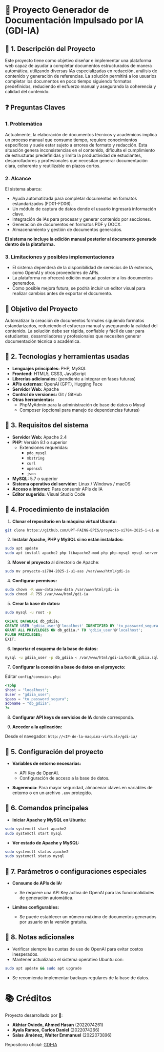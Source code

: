 # 📄 Proyecto Generador de Documentación Impulsado por IA (GDI-IA)

## 🔹 1. Descripción del Proyecto

Este proyecto tiene como objetivo diseñar e implementar una plataforma web capaz de ayudar a completar documentos estructurados de manera automática, utilizando diversas IAs especializadas en redacción, análisis de contenido y generación de referencias. La solución permitirá a los usuarios completar los documentos en poco tiempo siguiendo formatos predefinidos, reduciendo el esfuerzo manual y asegurando la coherencia y calidad del contenido.

## ❓ Preguntas Claves

### 1. Problemática

Actualmente, la elaboración de documentos técnicos y académicos implica un proceso manual que consume tiempo, requiere conocimientos específicos y suele estar sujeto a errores de formato y redacción. Esta situación genera inconsistencias en el contenido, dificulta el cumplimiento de estructuras predefinidas y limita la productividad de estudiantes, desarrolladores y profesionales que necesitan generar documentación clara, coherente y reutilizable en plazos cortos.

### 2. Alcance

El sistema abarca:

- Ayuda automatizada para completar documentos en formatos estandarizados (FD01-FD06).  
- Un módulo de captura de datos donde el usuario ingresará información clave.  
- Integración de IAs para procesar y generar contenido por secciones.  
- Generación de documentos en formatos PDF y DOCX.  
- Almacenamiento y gestión de documentos generados.  

**El sistema no incluye la edición manual posterior al documento generado dentro de la plataforma.**

### 3. Limitaciones y posibles implementaciones

- El sistema dependerá de la disponibilidad de servicios de IA externos, como OpenAI y otros proveedores de APIs.  
- La plataforma no ofrecerá edición manual posterior a los documentos generados.  
- Como posible mejora futura, se podría incluir un editor visual para realizar cambios antes de exportar el documento.

## 🎯 Objetivo del Proyecto

Automatizar la creación de documentos formales siguiendo formatos estandarizados, reduciendo el esfuerzo manual y asegurando la calidad del contenido. La solución debe ser rápida, confiable y fácil de usar para estudiantes, desarrolladores y profesionales que necesiten generar documentación técnica o académica.

## 🔹 2. Tecnologías y herramientas usadas

- **Lenguajes principales:** PHP, MySQL
- **Frontend:** HTML5, CSS3, JavaScript
- **Librerías adicionales:** (pendiente a integrar en fases futuras)
- **APIs externas:** OpenAI (GPT), Hugging Face
- **Servidor Web:** Apache
- **Control de versiones:** Git / GitHub
- **Otras herramientas:** 
  - PhpMyAdmin para la administración de base de datos o Mysql
  - Composer (opcional para manejo de dependencias futuras)

## 🔹 3. Requisitos del sistema

- **Servidor Web:** Apache 2.4
- **PHP:** Versión 8.1 o superior
  - Extensiones requeridas:
    - `pdo_mysql`
    - `mbstring`
    - `curl`
    - `openssl`
    - `json`
- **MySQL:** 5.7 o superior
- **Sistema operativo del servidor:** Linux / Windows / macOS
- **Acceso a Internet:** Para consumir APIs de IA
- **Editor sugerido:** Visual Studio Code 

## 🔹 4. Procedimiento de instalación

1. **Clonar el repositorio en la máquina virtual Ubuntu:**

```bash
git clone https://github.com/UPT-FAING-EPIS/proyecto-si784-2025-i-u1-aas.git
```

2. **Instalar Apache, PHP y MySQL si no están instalados:**

```bash
sudo apt update
sudo apt install apache2 php libapache2-mod-php php-mysql mysql-server
```

3. **Mover el proyecto** al directorio de Apache:

```bash
sudo mv proyecto-si784-2025-i-u1-aas /var/www/html/gdi-ia
```

4. **Configurar permisos:**

```bash
sudo chown -R www-data:www-data /var/www/html/gdi-ia
sudo chmod -R 755 /var/www/html/gdi-ia
```

5. **Crear la base de datos:**

```bash
sudo mysql -u root -p
```
```sql
CREATE DATABASE db_gdiia;
CREATE USER 'gdiia_user'@'localhost' IDENTIFIED BY 'tu_password_segura';
GRANT ALL PRIVILEGES ON db_gdiia.* TO 'gdiia_user'@'localhost';
FLUSH PRIVILEGES;
EXIT;
```

6. **Importar el esquema de la base de datos:**

```bash
mysql -u gdiia_user -p db_gdiia < /var/www/html/gdi-ia/bd/db_gdiia.sql
```

7. **Configurar la conexión a base de datos en el proyecto:**

Editar `config/conexion.php`:

```php
<?php
$host = "localhost";
$user = "gdiia_user"; 
$pass = "tu_password_segura";
$dbname = "db_gdiia";
?>
```

8. **Configurar API keys de servicios de IA** donde corresponda.

9. **Acceder a la aplicación:**

Desde el navegador: `http://<IP-de-la-maquina-virtual>/gdi-ia/`

## 🔹 5. Configuración del proyecto

- **Variables de entorno necesarias:**
  - API Key de OpenAI.
  - Configuración de acceso a la base de datos.

- **Sugerencia:** Para mayor seguridad, almacenar claves en variables de entorno o en un archivo `.env` protegido.

## 🔹 6. Comandos principales

- **Iniciar Apache y MySQL en Ubuntu:**

```bash
sudo systemctl start apache2
sudo systemctl start mysql
```

- **Ver estado de Apache y MySQL:**

```bash
sudo systemctl status apache2
sudo systemctl status mysql
```

## 🔹 7. Parámetros o configuraciones especiales

- **Consumo de APIs de IA:**
  - Se requiere una API Key activa de OpenAI para las funcionalidades de generación automática.

- **Límites configurables:**
  - Se puede establecer un número máximo de documentos generados por usuario en la versión gratuita.

## 🔹 8. Notas adicionales

- Verificar siempre las cuotas de uso de OpenAI para evitar costos inesperados.
- Mantener actualizado el sistema operativo Ubuntu con:

```bash
sudo apt update && sudo apt upgrade
```
- Se recomienda implementar backups regulares de la base de datos.

# 📚 Créditos

Proyecto desarrollado por 👥:
  
- **Akhtar Oviedo, Ahmed Hasan** (2022074261)  
- **Ayala Ramos, Carlos Daniel** (2022074266)  
- **Salas Jiménez, Walter Emmanuel** (2022073896)

Repositorio oficial: [GDI-IA](https://github.com/UPT-FAING-EPIS/proyecto-si784-2025-i-u1-aas)

